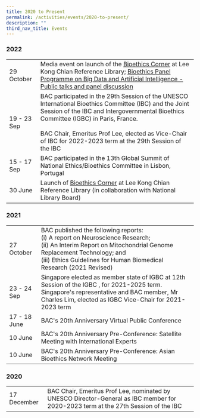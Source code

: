 ```yaml
---
title: 2020 to Present
permalink: /activities/events/2020-to-present/
description: ""
third_nav_title: Events
---
```

### **2022**

<table class="table-v">
	<tbody><tr>
		<td>29 October</td>
		<td>Media event on launch of the <a href="https://www.bioethics-singapore.org/bioethicscorner/">Bioethics Corner</a> at Lee Kong Chian Reference Library; <a href="https://www.bioethics-singapore.org/bioethicspanelprogrammeonbigdataandartificialintelligence/">Bioethics Panel Programme on Big Data and Artificial Intelligence - Public talks and panel discussion</a> </td>
	</tr>
	<tr>
		<td>19 - 23 Sep</td>
		<td>BAC participated in the 29th Session of the UNESCO International Bioethics Committee (IBC) and the Joint Session of the IBC and Intergovernmental Bioethics Committee (IGBC) in Paris, France. <br>
			<br>
			BAC Chair, Emeritus Prof Lee, elected as Vice-Chair of IBC for 2022-2023 term at the 29th Session of the IBC</td>
	</tr>
	<tr>
		<td>15 - 17 Sep</td>
		<td>BAC participated in the 13th Global Summit of National Ethics/Bioethics Committee in Lisbon, Portugal</td>
	</tr>
	<tr>
		<td>30 June</td>
		<td>Launch of <a href="https://www.bioethics-singapore.org/bioethicscorner/">Bioethics Corner</a> at Lee Kong Chian Reference Library (in collaboration with National Library Board)</td>
	</tr>
	</tbody></table>

	
### 	**2021**

<table class="table-v">
	<tbody><tr>
		<td>27 October</td>
		<td>BAC published the following reports:<br>
			(i) A report on Neuroscience Research;<br>
			(ii) An Interim Report on Mitochondrial Genome Replacement Technology; and<br>
			(iii) Ethics Guidelines for Human Biomedical Research (2021 Revised)</td>
	</tr>
	<tr>
		<td>23 - 24 Sep</td>
		<td>Singapore elected as member state of IGBC at 12th Session of the IGBC , for 2021-2025 term. Singapore's representative and BAC member, Mr Charles Lim, elected as IGBC Vice-Chair for 2021-2023 term</td>
	</tr>
	<tr>
		<td>17 - 18 June</td>
		<td>BAC's 20th Anniversary Virtual Public Conference</td>
	</tr>
	<tr>
		<td>10 June</td>
		<td>BAC's 20th Anniversary Pre-Conference: Satellite Meeting with International Experts</td>
	</tr>
	<tr>
		<td>10 June</td>
		<td>BAC's 20th Anniversary Pre-Conference: Asian Bioethics Network Meeting</td>
	</tr>
	</tbody></table>


### 	**2020**

<table class="table-v">
	<tbody><tr>
		<td>17 December</td>
		<td>BAC Chair, Emeritus Prof Lee, nominated by UNESCO Director-General as IBC member for 2020-2023 term at the 27th Session of the IBC</td>
	</tr>
	</tbody></table>